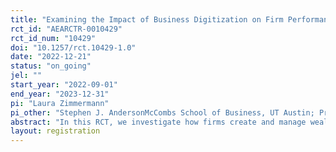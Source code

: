 ```yaml
---
title: "Examining the Impact of Business Digitization on Firm Performance and Access to Financial Services in Kenya"
rct_id: "AEARCTR-0010429"
rct_id_num: "10429"
doi: "10.1257/rct.10429-1.0"
date: "2022-12-21"
status: "on_going"
jel: ""
start_year: "2022-09-01"
end_year: "2023-12-31"
pi: "Laura Zimmermann"
pi_other: "Stephen J. AndersonMcCombs School of Business, UT Austin; Pradeep K. ChintaguntaBooth School of Business, University of Chicago; Naufel VilcassimLondon School of Economics and Political Science"
abstract: "In this RCT, we investigate how firms create and manage wealth in emerging markets by leveraging digital tools and technologies in their businesses. In emerging markets, business digitization can be a key strategy for firms to increase wealth. We have partnered with one of the largest banks in East Africa, Equity Group Foundation, to measure the economic impact of an innovative digital skills training. In our randomized control trial (RCT) we investigate how access to and knowledge of digital tools and technology can impact both firm performance outcomes and access to financial services. While technology has great potential in creating and managing wealth, many small-scale entrepreneurs in developing countries lack hands-on knowledge of how to leverage them for growth. This lack of ‘digital capital’ can be a significant constraint to growth in today’s digitized society. Our research aims to shed light on this problem by examining the effectiveness of a novel digital skills intervention, which combines 1) practical in-class training of business digitization, and 2) in-depth follow-up technical assistance on digital tools. By building skills and confidence in these digital business practices, our intervention aims at improving firm outcomes of entrepreneurs as well as facilitate access to financial services such as loans. "
layout: registration
---
```


